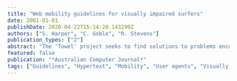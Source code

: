 ```yaml
---
title: "Web mobility guidelines for visually impaired surfers"
date: 2001-01-01
publishDate: 2020-04-22T15:14:20.143299Z
authors: ["S. Harper", "C. Goble", "R. Stevens"]
publication_types: ["2"]
abstract: "The 'Towel' project seeks to find solutions to problems encountered by visually impaired users when travelling in the World-Wide-Web (Web) by leveraging solutions found in real-world mobility. Visually impaired users find mobility on the Web particularly difficult because of the reliance of hypermedia on visual layout. Hypertext design and usability guidelines have traditionally concentrated upon navigation to facilitate this mobility; consequently other aspects of travel are neglected. This paper seeks to address these issues by extending current guidelines and design methods to include the real-world mobility concepts of orientation, memory, environment, preview and the purpose of the task at hand. Copyright© 2001, Australian Computer Society Inc."
featured: false
publication: "*Australian Computer Journal*"
tags: ["Guidelines", "Hypertext", "Mobility", "User agents", "Visually impaired"]
---
```


